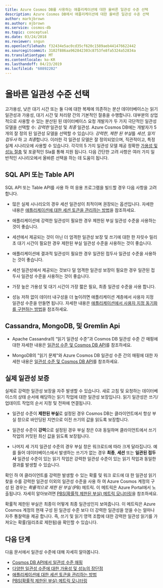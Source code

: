 ```yaml
---
title: Azure Cosmos DB를 사용하는 애플리케이션에 대한 올바른 일관성 수준 선택
description: Azure Cosmos DB에서 애플리케이션에 대한 올바른 일관성 수준 선택
author: markjbrown
ms.author: mjbrown
ms.service: cosmos-db
ms.topic: conceptual
ms.date: 03/24/2018
ms.reviewer: sngun
ms.openlocfilehash: f32434e5ac0cd35cf620c1589aeb441476622442
ms.sourcegitcommit: 3102f886aa962842303c8753fe8fa5324a52834a
ms.translationtype: MT
ms.contentlocale: ko-KR
ms.lasthandoff: 04/23/2019
ms.locfileid: "60892202"
---
```

# <a name="choose-the-right-consistency-level"></a>올바른 일관성 수준 선택 

고가용성, 낮은 대기 시간 또는 둘 다에 대한 복제에 의존하는 분산 데이터베이스는 읽기 일관성과 가용성, 대기 시간 및 처리량 간의 기본적인 절충을 수행합니다. 대부분의 상업적으로 사용할 수 있는 분산된 된 데이터베이스 요청 개발자가 두 가지 극단적인 일관성 모델을 선택할 수: *강력한* 일관성 및 *최종* 일관성. Azure Cosmos DB에는 개발자가 5 개의 잘 정의 된 일관성 모델을 선택할 수 있습니다: *강력한*, *제한 된 부실*를 *세션*, *일치 접두사* 하 고 *최종*합니다. 이러한 각 일관성 모델은 잘 정의되었으며, 직관적이고, 특정 실제 시나리오에 사용할 수 있습니다. 각각의 5 가지 일관성 모델 제공 정확한 [가용성 및 성능 절충](consistency-levels-tradeoffs.md) 및 포괄적인 Sla를 통해 지원 됩니다. 다음 간단한 고려 사항은 여러 가지 일반적인 시나리오에서 올바른 선택을 하는 데 도움이 됩니다.

## <a name="sql-api-and-table-api"></a>SQL API 또는 Table API

SQL API 또는 Table API를 사용 하 여 응용 프로그램을 빌드할 경우 다음 사항을 고려 합니다.

- 많은 실제 시나리오의 경우 세션 일관성이 최적이며 권장되는 옵션입니다. 자세한 내용은 [애플리케이션에 대한 세션 토큰을 관리하는 방법](how-to-manage-consistency.md#utilize-session-tokens)을 참조하세요.

- 애플리케이션에 강력한 일관성이 필요한 경우 제한된 부실 일관성 수준을 사용하는 것이 좋습니다.

- 세션에서 제공되는 것이 아닌 더 엄격한 일관성 보장 및 쓰기에 대한 한 자릿수 밀리초 대기 시간이 필요한 경우 제한된 부실 일관성 수준을 사용하는 것이 좋습니다.  

- 애플리케이션에 결과적 일관성이 필요한 경우 일관된 접두사 일관성 수준을 사용하는 것이 좋습니다.

- 세션 일관성에서 제공되는 것보다 덜 엄격한 일관성 보장이 필요한 경우 일관된 접두사 일관성 수준을 사용하는 것이 좋습니다.

- 가장 높은 가용성 및 대기 시간이 가장 짧은 필요, 최종 일관성 수준을 사용 합니다.

- 성능 저하 없이 데이터 내구성을 더 높이려면 애플리케이션 계층에서 사용자 지정 일관성 수준을 만들면 됩니다. 자세한 내용은 [애플리케이션에서 사용자 지정 동기화를 구현하는 방법](how-to-custom-synchronization.md)을 참조하세요.

## <a name="cassandra-mongodb-and-gremlin-apis"></a>Cassandra, MongoDB, 및 Gremlin Api

- Apache Cassandra의 “읽기 일관성 수준”과 Cosmos DB 일관성 수준 간 매핑에 대한 자세한 내용은 [일관성 수준 및 Cosmos DB API](consistency-levels-across-apis.md#cassandra-mapping)를 참조하세요.

- MongoDB의 "읽기 문제"와 Azure Cosmos DB 일관성 수준 간의 매핑에 대한 자세한 내용은 [일관성 수준 및 Cosmos DB API](consistency-levels-across-apis.md#mongo-mapping)를 참조하세요.

## <a name="consistency-guarantees-in-practice"></a>실제 일관성 보증

실제로 강력한 일관성 보장을 자주 발생할 수 있습니다. 새로 고침 및 요청하는 데이터베이스의 상태 순서에 해당하는 읽기 작업에 대한 일관성 보장입니다. 읽기 일관성은 쓰기/업데이트 작업의 순서 지정 및 전파에 연결됩니다.  

* 일관성 수준이 **제한된 부실**로 설정된 경우 Cosmos DB는 클라이언트에서 항상 부실 창으로 바인딩된 지연으로 이전 쓰기의 값을 읽도록 보장합니다.

* 일관성 수준이 **강력**으로 설정된 경우 부실 창은 0과 동일하며 클라이언트에서 쓰기 작업의 커밋된 최신 값을 읽도록 보장됩니다.

* 나머지 세 가지 일관성 수준의 경우 부실 창은 워크로드에 따라 크게 달라집니다. 예를 들어 데이터베이스에서 발생하는 쓰기가 없는 경우 **최종**, **세션** 또는 **일관된 접두사** 일관성 수준이 있는 읽기 작업은 강력한 일관성 수준이 있는 읽기 작업과 동일한 결과를 발생할 수 있습니다.

확인 하 여 클라이언트를 강력한 발생할 수 있는 확률 및 워크 로드에 대 한 일관성 읽기 찾을 수를 강력한 일관성 이외의 일관성 수준을 사용 하 여 Azure Cosmos 계정의 구성 된 경우는 *확률적으로 제한 된 부실* (PB) 메트릭. 이 메트릭은 Azure Portal에서 노출됩니다. 자세히 알아보려면 [PBS(확률적 제한된 부실) 메트릭 모니터링](how-to-manage-consistency.md#monitor-probabilistically-bounded-staleness-pbs-metric)을 참조하세요.

확률적 제한된 부실은 최종이 어떻게 최종 일관성인지 보여줍니다. 이 메트릭은 Azure Cosmos 계정의 현재 구성 된 일관성 수준 보다 더 강력한 일관성을 얻을 수는 얼마나 자주 통찰력을 제공 합니다. 즉, 쓰기 및 읽기 영역 조합에 대한 강력한 일관성 읽기를 가져오는 확률(밀리초로 제한됨)을 확인할 수 있습니다.

## <a name="next-steps"></a>다음 단계

다음 문서에서 일관성 수준에 대해 자세히 알아봅니다.

* [Cosmos DB API에서 일관성 수준 매핑](consistency-levels-across-apis.md)
* [다양한 일관성 수준에 대한 가용성 및 성능의 장단점](consistency-levels-tradeoffs.md)
* [애플리케이션에 대한 세션 토큰을 관리하는 방법](how-to-manage-consistency.md#utilize-session-tokens)
* [PBS(확률적 제한된 부실) 메트릭 모니터링](how-to-manage-consistency.md#monitor-probabilistically-bounded-staleness-pbs-metric)
